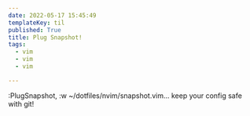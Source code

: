```yaml
---
date: 2022-05-17 15:45:49
templateKey: til
published: True
title: Plug Snapshot!
tags:
  - vim
  - vim
  - vim

---
```


:PlugSnapshot, :w ~/dotfiles/nvim/snapshot.vim... keep your config safe with git!
